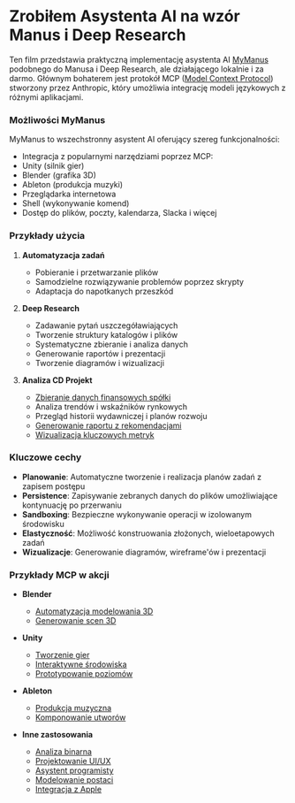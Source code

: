 # Zrobiłem Asystenta AI na wzór Manus i Deep Research

Ten film przedstawia praktyczną implementację asystenta AI [MyManus](https://github.com/emsi/MyManus) podobnego do Manusa i Deep Research, ale działającego lokalnie i za darmo. Głównym bohaterem jest protokół MCP ([Model Context Protocol](https://modelcontextprotocol.io/introduction)) stworzony przez Anthropic, który umożliwia integrację modeli językowych z różnymi aplikacjami.

### Możliwości MyManus

MyManus to wszechstronny asystent AI oferujący szereg funkcjonalności:
- Integracja z popularnymi narzędziami poprzez MCP:
- Unity (silnik gier)
- Blender (grafika 3D)
- Ableton (produkcja muzyki)
- Przeglądarka internetowa
- Shell (wykonywanie komend)
- Dostęp do plików, poczty, kalendarza, Slacka i więcej

### Przykłady użycia

1. **Automatyzacja zadań**
   - Pobieranie i przetwarzanie plików
   - Samodzielne rozwiązywanie problemów poprzez skrypty
   - Adaptacja do napotkanych przeszkód

2. **Deep Research**
   - Zadawanie pytań uszczegóławiających
   - Tworzenie struktury katalogów i plików
   - Systematyczne zbieranie i analiza danych
   - Generowanie raportów i prezentacji
   - Tworzenie diagramów i wizualizacji

3. **Analiza CD Projekt**
   - [Zbieranie danych finansowych spółki](./CDR_Analysis.tgz)
   - Analiza trendów i wskaźników rynkowych
   - Przegląd historii wydawniczej i planów rozwoju
   - [Generowanie raportu z rekomendacjami](./CD%20Projekt%20-%20Raport%20Analityczny%20Q1%202025.pdf)
   - [Wizualizacja kluczowych metryk](https://claude.site/artifacts/dcfa2a66-9e9d-4780-9b7b-60b023189873)

### Kluczowe cechy

- **Planowanie**: Automatyczne tworzenie i realizacja planów zadań z zapisem postępu
- **Persistence**: Zapisywanie zebranych danych do plików umożliwiające kontynuację po przerwaniu
- **Sandboxing**: Bezpieczne wykonywanie operacji w izolowanym środowisku
- **Elastyczność**: Możliwość konstruowania złożonych, wieloetapowych zadań
- **Wizualizacje**: Generowanie diagramów, wireframe'ów i prezentacji

### Przykłady MCP w akcji

- **Blender**
  - [Automatyzacja modelowania 3D](https://x.com/bilawalsidhu/status/1900240156826939560)
  - [Generowanie scen 3D](https://x.com/bilawalsidhu/status/1904207288291742144)

- **Unity**
  - [Tworzenie gier](https://x.com/LinusEkenstam/status/1902113884720554232)
  - [Interaktywne środowiska](https://x.com/emmanuel_2m/status/1902396995731652810)
  - [Prototypowanie poziomów](https://x.com/JustinPBarnett/status/1901957423851557035)

- **Ableton**
  - [Produkcja muzyczna](https://x.com/sidahuj/status/1902719460278198658)
  - [Komponowanie utworów](https://x.com/0xBunzy/status/1902848352603218359)

- **Inne zastosowania**
  - [Analiza binarna](https://x.com/itszn13/status/1903227860648886701)
  - [Projektowanie UI/UX](https://x.com/MengTo/status/1903316180045337073)
  - [Asystent programisty](https://x.com/emmanuel_2m/status/1901509956731601261)
  - [Modelowanie postaci](https://x.com/Shimayus/status/1900740735609225651)
  - [Integracja z Apple](https://x.com/DhravyaShah/status/1894996067751731397)

